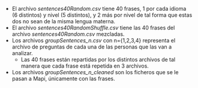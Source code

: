 - El archivo *sentences40Random.csv* tiene 40 frases, 1 por cada idioma (6 distintos) y nivel (5 distintos), y 2 más por nivel de tal forma que estas dos no sean de la misma lengua materna.
- El archivo *sentences40RandomShuffle.csv* tiene las 40 frases del archivo *sentences40Random.csv* mezcladas.
- Los archivos *groupSentences_n.csv* con n={1,2,3,4} representa el archivo de preguntas de cada una de las personas que las van a analizar. 
  - Las 40 frases están repartidas por los distintos archivos de tal manera que cada frase está repetida en 3 archivos.
- Los archivos *groupSentences_n_cleaned* son los ficheros que se le pasan a Mapi, únicamente con las frases.

